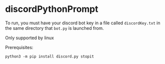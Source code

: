 # discordPythonPrompt
To run, you must have your discord bot key in a file called `discordKey.txt` in the same directory that `bot.py` is launched from.

Only supported by linux

Prerequisites:

```python3 -m pip install discord.py stopit```